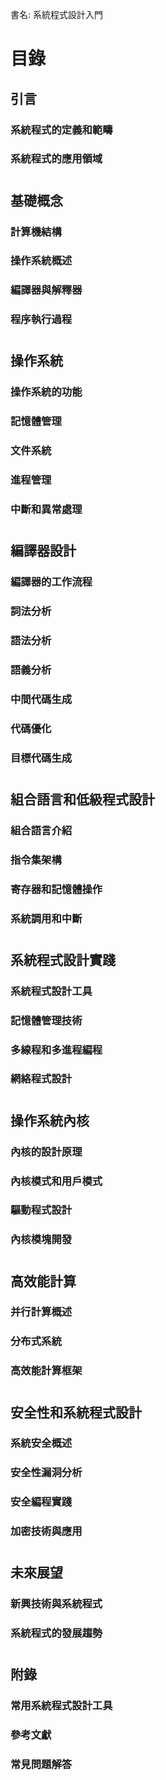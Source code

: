 書名: 系統程式設計入門

# 目錄

## 引言

### 系統程式的定義和範疇
### 系統程式的應用領域

#

## 基礎概念

### 計算機結構
### 操作系統概述
### 編譯器與解釋器
### 程序執行過程

#

## 操作系統

### 操作系統的功能
### 記憶體管理
### 文件系統
### 進程管理
### 中斷和異常處理

#

## 編譯器設計

### 編譯器的工作流程
### 詞法分析
### 語法分析
### 語義分析
### 中間代碼生成
### 代碼優化
### 目標代碼生成

#

## 組合語言和低級程式設計

### 組合語言介紹
### 指令集架構
### 寄存器和記憶體操作
### 系統調用和中斷

#

## 系統程式設計實踐

### 系統程式設計工具
### 記憶體管理技術
### 多線程和多進程編程
### 網絡程式設計

#

## 操作系統內核

### 內核的設計原理
### 內核模式和用戶模式
### 驅動程式設計
### 內核模塊開發

#

## 高效能計算

### 并行計算概述
### 分布式系統
### 高效能計算框架

#

## 安全性和系統程式設計

### 系統安全概述
### 安全性漏洞分析
### 安全編程實踐
### 加密技術與應用

#

## 未來展望

### 新興技術與系統程式
### 系統程式的發展趨勢

#

## 附錄

### 常用系統程式設計工具
### 參考文獻
### 常見問題解答